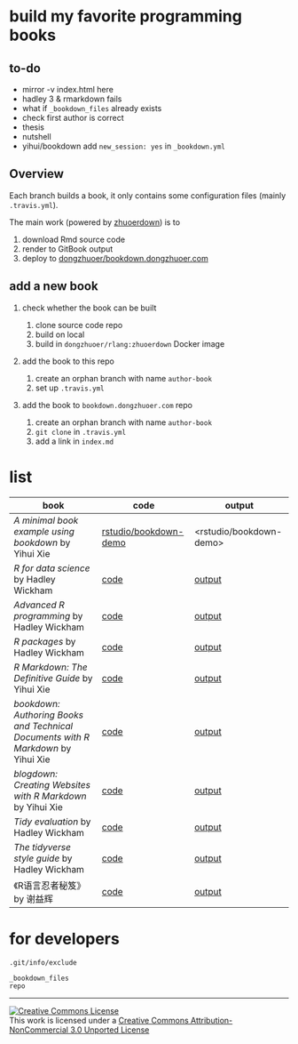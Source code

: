# build my favorite programming books


## to-do

- mirror -v index.html here
- hadley 3 & rmarkdown fails
- what if `_bookdown_files` already exists
- check first author is correct
- thesis
- nutshell
- yihui/bookdown add `new_session: yes` in `_bookdown.yml`

## Overview

Each branch builds a book, it only contains some configuration files (mainly `.travis.yml`). 

The main work (powered by [zhuoerdown](https://github.com/dongzhuoer/zhuoerdown)) is to 

1. download Rmd source code
1. render to GitBook output
1. deploy to [dongzhuoer/bookdown.dongzhuoer.com](https://github.com/dongzhuoer/bookdown.dongzhuoer.com)






## add a new book

1. check whether the book can be built
   1. clone source code repo 
   1. build on local
   1. build in `dongzhuoer/rlang:zhuoerdown` Docker image

1. add the book to this repo 
   1. create an orphan branch with name `author-book`
   1. set up `.travis.yml`

1. add the book to `bookdown.dongzhuoer.com` repo
   1. create an orphan branch with name `author-book`
   1. `git clone` in `.travis.yml`
   1. add a link in `index.md`


# list

| book                                                                             | code                                                                  | output                                                             |
|----------------------------------------------------------------------------------|-----------------------------------------------------------------------|---------------------------------------------------------------|
| _A minimal book example using bookdown_ by Yihui Xie                             | [rstudio/bookdown-demo](https://github.com/rstudio/bookdown-demo)                      | <rstudio/bookdown-demo> |
| _R for data science_ by Hadley Wickham                                           | [code](https://github.com/hadley/r4ds)                                | [output](https://bookdown.dongzhuoer.com/hadley/r4ds)         |
| _Advanced R programming_ by Hadley Wickham                                       | [code](https://github.com/hadley/adv-r)                               | [output](https://bookdown.dongzhuoer.com/hadley/adv-r)        |
| _R packages_ by Hadley Wickham                                                   | [code](https://github.com/hadley/r-pkgs)                              | [output](https://bookdown.dongzhuoer.com/hadley/r-pkgs)       |
| _R Markdown: The Definitive Guide_ by Yihui Xie                                  | [code](https://github.com/rstudio/rmarkdown-book)                     | [output](https://bookdown.dongzhuoer.com/rstudio/rmarkdown)   |
| _bookdown: Authoring Books and Technical Documents with R Markdown_ by Yihui Xie | [code](https://github.com/rstudio/bookdown/tree/master/inst/examples) | [output](https://bookdown.dongzhuoer.com/rstudio/bookdown)    |
| _blogdown: Creating Websites with R Markdown_ by Yihui Xie                       | [code](https://github.com/rstudio/blogdown/tree/master/docs)          | [output](https://bookdown.dongzhuoer.com/rstudio/blogdown)    |
| _Tidy evaluation_ by Hadley Wickham                                              | [code](https://github.com/tidyverse/tidyeval)                         | [output](https://bookdown.dongzhuoer.com/tidyverse/tidyeval)  |
| _The tidyverse style guide_ by Hadley Wickham                                    | [code](https://github.com/tidyverse/style)                            | [output](https://bookdown.dongzhuoer.com/tidyverse/style)     |
| 《R语言忍者秘笈》by 谢益辉                                                                  | [code](https://github.com/yihui/r-ninja)                              | [output](https://bookdown.dongzhuoer.com/yihui/r-ninja)       |


# for developers

`.git/info/exclude`
```
_bookdown_files
repo
```

-----------------------

[![Creative Commons License](https://i.creativecommons.org/l/by-nc/3.0/88x31.png)](http://creativecommons.org/licenses/by-nc/3.0/)  
This work is licensed under a [Creative Commons Attribution-NonCommercial 3.0 Unported License](http://creativecommons.org/licenses/by-nc/3.0/)
